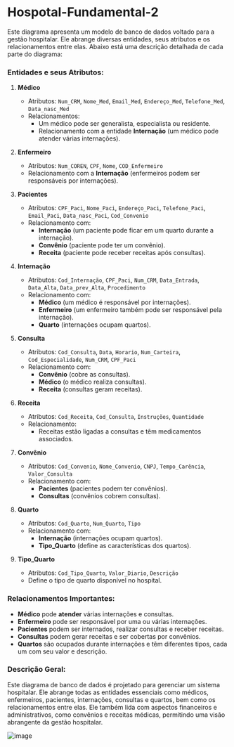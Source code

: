 # Hospotal-Fundamental-2
Este diagrama apresenta um modelo de banco de dados voltado para a gestão hospitalar. Ele abrange diversas entidades, seus atributos e os relacionamentos entre elas. Abaixo está uma descrição detalhada de cada parte do diagrama:

### Entidades e seus Atributos:

1. **Médico**
   - Atributos: `Num_CRM`, `Nome_Med`, `Email_Med`, `Endereço_Med`, `Telefone_Med`, `Data_nasc_Med`
   - Relacionamentos:
     - Um médico pode ser generalista, especialista ou residente.
     - Relacionamento com a entidade **Internação** (um médico pode atender várias internações).

2. **Enfermeiro**
   - Atributos: `Num_COREN`, `CPF`, `Nome`, `COD_Enfermeiro`
   - Relacionamento com a **Internação** (enfermeiros podem ser responsáveis por internações).

3. **Pacientes**
   - Atributos: `CPF_Paci`, `Nome_Paci`, `Endereço_Paci`, `Telefone_Paci`, `Email_Paci`, `Data_nasc_Paci`, `Cod_Convenio`
   - Relacionamento com:
     - **Internação** (um paciente pode ficar em um quarto durante a internação).
     - **Convênio** (paciente pode ter um convênio).
     - **Receita** (paciente pode receber receitas após consultas).

4. **Internação**
   - Atributos: `Cod_Internação`, `CPF_Paci`, `Num_CRM`, `Data_Entrada`, `Data_Alta`, `Data_prev_Alta`, `Procedimento`
   - Relacionamento com:
     - **Médico** (um médico é responsável por internações).
     - **Enfermeiro** (um enfermeiro também pode ser responsável pela internação).
     - **Quarto** (internações ocupam quartos).

5. **Consulta**
   - Atributos: `Cod_Consulta`, `Data`, `Horario`, `Num_Carteira`, `Cod_Especialidade`, `Num_CRM`, `CPF_Paci`
   - Relacionamento com:
     - **Convênio** (cobre as consultas).
     - **Médico** (o médico realiza consultas).
     - **Receita** (consultas geram receitas).

6. **Receita**
   - Atributos: `Cod_Receita`, `Cod_Consulta`, `Instruções`, `Quantidade`
   - Relacionamento:
     - Receitas estão ligadas a consultas e têm medicamentos associados.

7. **Convênio**
   - Atributos: `Cod_Convenio`, `Nome_Convenio`, `CNPJ`, `Tempo_Carência`, `Valor_Consulta`
   - Relacionamento com:
     - **Pacientes** (pacientes podem ter convênios).
     - **Consultas** (convênios cobrem consultas).

8. **Quarto**
   - Atributos: `Cod_Quarto`, `Num_Quarto`, `Tipo`
   - Relacionamento com:
     - **Internação** (internações ocupam quartos).
     - **Tipo_Quarto** (define as características dos quartos).

9. **Tipo_Quarto**
   - Atributos: `Cod_Tipo_Quarto`, `Valor_Diario`, `Descrição`
   - Define o tipo de quarto disponível no hospital.

### Relacionamentos Importantes:
- **Médico** pode **atender** várias internações e consultas.
- **Enfermeiro** pode ser responsável por uma ou várias internações.
- **Pacientes** podem ser internados, realizar consultas e receber receitas.
- **Consultas** podem gerar receitas e ser cobertas por convênios.
- **Quartos** são ocupados durante internações e têm diferentes tipos, cada um com seu valor e descrição.
  
### Descrição Geral:
Este diagrama de banco de dados é projetado para gerenciar um sistema hospitalar. Ele abrange todas as entidades essenciais como médicos, enfermeiros, pacientes, internações, consultas e quartos, bem como os relacionamentos entre elas. Ele também lida com aspectos financeiros e administrativos, como convênios e receitas médicas, permitindo uma visão abrangente da gestão hospitalar.

![image](https://github.com/user-attachments/assets/c28ed743-cefb-45c1-830a-06c82890bfe4)

